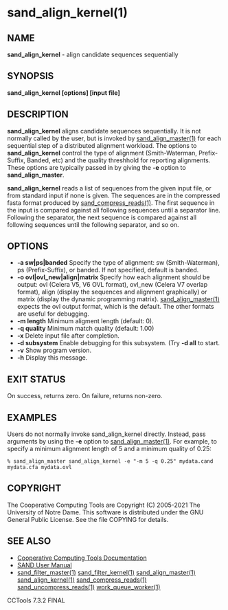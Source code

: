 






















# sand_align_kernel(1)

## NAME
**sand_align_kernel** - align candidate sequences sequentially

## SYNOPSIS
****sand_align_kernel [options] [input file]****

## DESCRIPTION

**sand_align_kernel** aligns candidate sequences sequentially.
It is not normally called by the user, but is invoked by
[sand_align_master(1)](sand_align_master.md) for each sequential step of a distributed
alignment workload.  The options to **sand_align_kernel** control
the type of alignment (Smith-Waterman, Prefix-Suffix, Banded, etc)
and the quality threshhold for reporting alignments.  These options
are typically passed in by giving the **-e** option to **sand_align_master**.

**sand_align_kernel** reads a list of sequences
from the given input file, or from standard input if none is given.
The sequences are in the compressed fasta format produced
by [sand_compress_reads(1)](sand_compress_reads.md).  The first sequence in the input
is compared against all following sequences until a separator line.
Following the separator, the next sequence is compared against
all following sequences until the following separator, and so on.

## OPTIONS


- **-a sw|ps|banded** Specify the type of alignment: sw (Smith-Waterman), ps (Prefix-Suffix), or banded.  If not specified, default is banded.
- **-o ovl|ovl_new|align|matrix** Specify how each alignment should be output: ovl (Celera V5, V6 OVL format), ovl_new (Celera V7 overlap format), align (display the sequences and alignment graphically) or matrix (display the dynamic programming matrix).  [sand_align_master(1)](sand_align_master.md) expects the ovl output format, which is the default.  The other formats are useful for debugging.
- **-m length** Minimum aligment length (default: 0).
- **-q quality** Minimum match quality (default: 1.00)
- **-x** Delete input file after completion.
- **-d subsystem** Enable debugging for this subsystem.  (Try **-d all** to start.
- **-v** Show program version.
- **-h** Display this message.


## EXIT STATUS
On success, returns zero.  On failure, returns non-zero.

## EXAMPLES

Users do not normally invoke sand_align_kernel directly.  Instead, pass arguments by using the **-e** option to [sand_align_master(1)](sand_align_master.md).  For example, to specify a minimum alignment length of 5 and a minimum quality of 0.25:

```
% sand_align_master sand_align_kernel -e "-m 5 -q 0.25" mydata.cand mydata.cfa mydata.ovl
```

## COPYRIGHT

The Cooperative Computing Tools are Copyright (C) 2005-2021 The University of Notre Dame.  This software is distributed under the GNU General Public License.  See the file COPYING for details.

## SEE ALSO


- [Cooperative Computing Tools Documentation]("../index.html")
- [SAND User Manual]("../sand.html")
- [sand_filter_master(1)](sand_filter_master.md)  [sand_filter_kernel(1)](sand_filter_kernel.md)  [sand_align_master(1)](sand_align_master.md)  [sand_align_kernel(1)](sand_align_kernel.md)  [sand_compress_reads(1)](sand_compress_reads.md)  [sand_uncompress_reads(1)](sand_uncompress_reads.md)  [work_queue_worker(1)](work_queue_worker.md)


CCTools 7.3.2 FINAL
